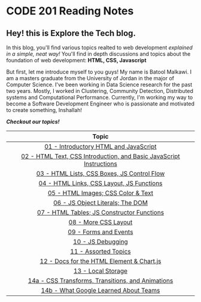 # CODE 201 Reading Notes
## Hey! this is Explore the Tech blog.

In this blog, you'll find various topics realted to web development _explained in a simple, neat way!_
You'll find in depth discussions and topics about the foundation of web development: **HTML, CSS, Javascript** 

But first, let me introduce myself to you guys!
My name is Batool Malkawi. I am a masters graduate from the University of Jordan in the major of Computer Science.
I've been working in Data Science research for the past two years. Mostly, I worked in Clustering, Community Detection, Distributed systems and Computational Performance.
Currently, I'm working my way to become a Software Development Engineer who is passionate and motivated to create something, Inshallah!

***Checkout our topics!***

| Topic      |
| :-----:|
|[01 - Introductory HTML and JavaScript](class-01.md)|
|[02 - HTML Text, CSS Introduction, and Basic JavaScript Instructions](class-02.md)|
|[03 - HTML Lists, CSS Boxes, JS Control Flow](class-03.md)|
|[04 - HTML Links, CSS Layout, JS Functions](class-04.md)|
|[05 - HTML Images; CSS Color & Text](class-05.md)|
|[06 - JS Object Literals; The DOM](class-06.md)|
|[07 - HTML Tables; JS Constructor Functions](class-07.md)|
|[08 - More CSS Layout](class-08.md)|
|[09 - Forms and Events](class-09.md)|
|[10 - JS Debugging](class-10.md)|
|[11 - Assorted Topics](class-11.md)|
|[12 - Docs for the HTML Element & Chart.js](class-12.md)|
|[13 - Local Storage](class-13.md)|
|[14a - CSS Transforms, Transitions, and Animations](class-14a.md)|
|[14b - What Google Learned About Teams](class-14b.md)|  
